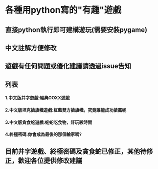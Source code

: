 # 各種用python寫的"有趣"遊戲
## 直接python執行即可建構遊玩(需要安裝pygame)
## 中文註解方便修改
## 遊戲有任何問題或優化建議請透過issue告知

## 列表
#### 1.中文版井字遊戲:經典OOXX遊戲
#### 2.中文版坦克搶旗幟遊戲:紅藍雙方搶旗幟，究竟誰能成功搶贏呢
#### 3.中文版貪食蛇遊戲:蛇蛇吃食物，好玩殺時間
#### 4.終極密碼:你會成為最後的那個輸家嗎?

## 目前井字遊戲、終極密碼及貪食蛇已修正，其他待修正，歡迎各位提供修改建議
